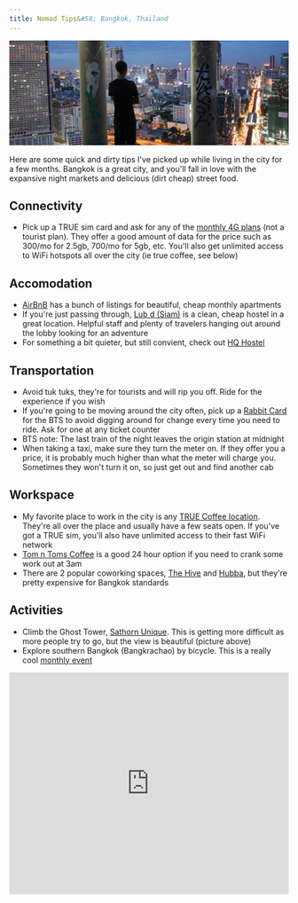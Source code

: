 ```yaml
---
title: Nomad Tips&#58; Bangkok, Thailand
---
```


<img src='/static/images/articles/sathorn-bkk.jpg' class='img-responsive img-rounded' alt='Sathorn Unique Tower, Bangkok' />

Here are some quick and dirty tips I've picked up while living in the city for a few months. Bangkok is a great city, and you'll fall in love with the expansive night markets and delicious (dirt cheap) street food.

## Connectivity
* Pick up a TRUE sim card and ask for any of the [monthly 4G plans](http://truemoveh.truecorp.co.th/4g/sim-truemoveh/prepaid/entry/3340) (not a tourist plan). They offer a good amount of data for the price such as 300/mo for 2.5gb, 700/mo for 5gb, etc. You'll also get unlimited access to WiFi hotspots all over the city (ie true coffee, see below)


## Accomodation
* [AirBnB](https://www.airbnb.com/s/Bangkok--Thailand?sublets=monthly) has a bunch of listings for beautiful, cheap monthly apartments
* If you're just passing through, [Lub d (Siam)](http://siamsquare.lubd.com/) is a clean, cheap hostel in a great location. Helpful staff and plenty of travelers hanging out around the lobby looking for an adventure
* For something a bit quieter, but still convient, check out [HQ Hostel](http://www.hqhostel.com/)


## Transportation
* Avoid tuk tuks, they're for tourists and will rip you off. Ride for the experience if you wish
* If you're going to be moving around the city often, pick up a [Rabbit Card](http://www.bts.co.th/customer/en/16-rabbit-step-chg-sky-to-rabbit.aspx) for the BTS to avoid digging around for change every time you need to ride. Ask for one at any ticket counter
* BTS note: The last train of the night leaves the origin station at midnight
* When taking a taxi, make sure they turn the meter on. If they offer you a price, it is probably much higher than what the meter will charge you. Sometimes they won't turn it on, so just get out and find another cab


## Workspace
* My favorite place to work in the city is any [TRUE Coffee location](http://truecoffee.truecorp.co.th/). They're all over the place and usually have a few seats open. If you've got a TRUE sim, you'll also have unlimited access to their fast WiFi network
* [Tom n Toms Coffee](http://en.tomntoms.com/main.php) is a good 24 hour option if you need to crank some work out at 3am
* There are 2 popular coworking spaces, [The Hive](http://thehive.co.th/) and [Hubba](http://hubbathailand.com/), but they're pretty expensive for Bangkok standards


## Activities
* Climb the Ghost Tower, [Sathorn Unique](http://www.atlasobscura.com/places/bangkoks-ghost-tower-the-sathorn-unqiue). This is getting more difficult as more people try to go, but the view is beautiful (picture above)
* Explore southern Bangkok (Bangkrachao) by bicycle. This is a really cool [monthly event](https://www.couchsurfing.com/events/search?utf8=%E2%9C%93&search_query=Bangkok&latitude=13.783362&longitude=100.342133&country=&region=&start_date=&end_date=&keyword=Bangkrachao)


<iframe src='https://www.google.com/maps/d/u/0/embed?mid=z6BV6Fbwe-eE.kkyZTtWSzRko' width='100%' height='400' frameBorder='0'></iframe>

